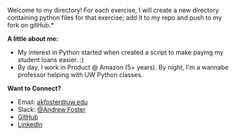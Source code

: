 Welcome to my directory!
For each exercise, I will create a new directory containing python files for that exercise; 
add it to my repo and push to my fork on gitHub.*

**A little about me:**
- My interest in Python started when created a script to make paying my student loans easier. :)
- By day, I work in Product @ Amazon (5+ years). By night, I'm a wannabe professor helping with UW Python classes.

**Want to Connect?**

- Email:    akfoster@uw.edu
- Slack:    [@Andrew Foster](https://pythonwinter2018.slack.com/messages/D8RT40UTA/team/U8SGFBWVA/)
- [GitHub](https://github.com/ak-foster)
- [LinkedIn](https://www.linkedin.com/in/andrewkfoster/)














